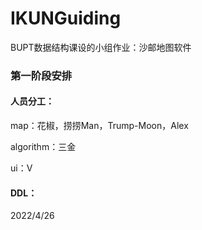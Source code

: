 # IKUNGuiding
BUPT数据结构课设的小组作业：沙邮地图软件


### 第一阶段安排

#### 人员分工：

map：花椒，捞捞Man，Trump-Moon，Alex

algorithm：三金

ui：V

#### DDL：

2022/4/26
